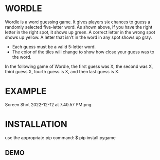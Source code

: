 # WORDLE  

Wordle is a word guessing game. It gives players six chances to guess a randomly selected five-letter word. As shown above, if you have the right letter in the right spot, it shows up green. A correct letter in the wrong spot shows up yellow. A letter that isn't in the word in any spot shows up gray. 

- Each guess must be a valid 5-letter word.
- The color of the tiles will change to show how close your guess was to the word.

In the following game of Wordle, the first guess was X, the second was X, third guess X, fourth guess is X, and then last guess is X.

# EXAMPLE 

Screen Shot 2022-12-12 at 7.40.57 PM.png

# INSTALLATION 

use the appropriate pip command:
$ pip install pygame


## DEMO

 
